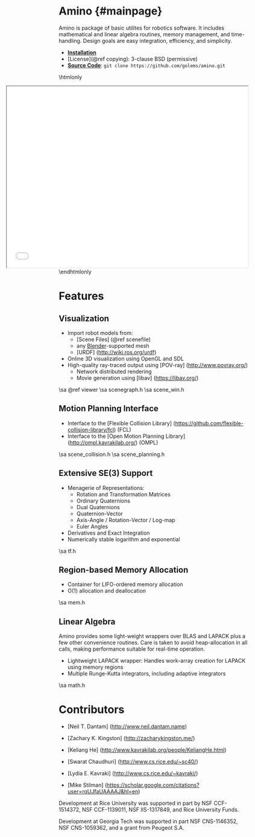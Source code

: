 Amino {#mainpage}
=================

Amino is package of basic utilites for robotics software.  It
includes mathematical and linear algebra routines, memory
management, and time-handling.  Design goals are easy integration,
efficiency, and simplicity.

- <a href="installation.html"><b>Installation</b></a>
- [License](@ref copying): 3-clause BSD (permissive)
- <a href="https://github.com/golems/amino"><b>Source Code</b></a>: `git clone https://github.com/golems/amino.git`

\htmlonly
<iframe src="carousel.html" style="float:right" width="640" height="480"></iframe>
\endhtmlonly


Features
========

Visualization
-------------
* Import robot models from:
  - [Scene Files] (@ref scenefile)
  - any [Blender](https://www.blender.org/)-supported mesh
  - [URDF] (http://wiki.ros.org/urdf)
* Online 3D visualization using OpenGL and SDL
* High-quality ray-traced output using [POV-ray] (http://www.povray.org/)
  - Network distributed rendering
  - Movie generation using [libav] (https://libav.org/)

\sa @ref viewer
\sa scenegraph.h
\sa scene_win.h

Motion Planning Interface
-------------------------
* Interface to the [Flexible Collision Library]
  (https://github.com/flexible-collision-library/fcl) (FCL)
* Interface to the [Open Motion Planning Library]
  (http://ompl.kavrakilab.org/) (OMPL)

\sa scene_collision.h
\sa scene_planning.h

Extensive SE(3) Support
-----------------------
* Menagerie of Representations:
  - Rotation and Transformation Matrices
  - Ordinary Quaternions
  - Dual Quaternions
  - Quaternion-Vector
  - Axis-Angle / Rotation-Vector / Log-map
  - Euler Angles
* Derivatives and Exact Integration
* Numerically stable logarithm and exponential

\sa tf.h



Region-based Memory Allocation
------------------------------
* Container for LIFO-ordered memory allocation
* O(1) allocation and deallocation

\sa mem.h


Linear Algebra
--------------
Amino provides some light-weight wrappers over BLAS and LAPACK plus
a few other convenience routines.  Care is taken to avoid
heap-allocation in all calls, making performance suitable for
real-time operation.

* Lightweight LAPACK wrapper:
  Handles work-array creation for LAPACK using memory regions
* Multiple Runge-Kutta integrators, including adaptive integrators

\sa math.h

Contributors
============

<!-- Append AUTHORS file -->
* [Neil T. Dantam]
  (http://www.neil.dantam.name)

* [Zachary K. Kingston]
  (http://zacharykingston.me/)

* [Keliang He]
  (http://www.kavrakilab.org/people/KeliangHe.html)

* [Swarat Chaudhuri]
  (http://www.cs.rice.edu/~sc40/)

* [Lydia E. Kavraki]
  (http://www.cs.rice.edu/~kavraki/)

* [Mike Stilman]
  (https://scholar.google.com/citations?user=rqUJfaUAAAAJ&hl=en)

Development at Rice University was supported in part by NSF
CCF-1514372, NSF CCF-1139011, NSF IIS-1317849, and Rice University
Funds.

Development at Georgia Tech was supported in part NSF
CNS-1146352, NSF CNS-1059362, and a grant from Peugeot S.A.
